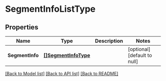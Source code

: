 # SegmentInfoListType

## Properties
Name | Type | Description | Notes
------------ | ------------- | ------------- | -------------
**SegmentInfo** | [**[]SegmentInfoType**](segmentInfoType.md) |  | [optional] [default to null]

[[Back to Model list]](../README.md#documentation-for-models) [[Back to API list]](../README.md#documentation-for-api-endpoints) [[Back to README]](../README.md)

